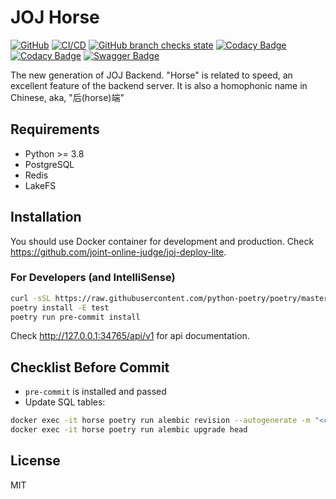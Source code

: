 # JOJ Horse

[![GitHub](https://img.shields.io/github/license/joint-online-judge/horse)](https://github.com/joint-online-judge/horse/blob/master/LICENSE)
[![CI/CD](https://img.shields.io/github/actions/workflow/status/joint-online-judge/horse/cicd.yml?branch=master)](https://github.com/joint-online-judge/horse/actions/workflows/cicd.yml)
[![GitHub branch checks state](https://img.shields.io/github/checks-status/joint-online-judge/horse/master)](https://github.com/joint-online-judge/horse)
[![Codacy Badge](https://img.shields.io/codacy/grade/2d87ea14ebb34665aa9ace224f7ffef3)](https://www.codacy.com/gh/joint-online-judge/horse/dashboard?utm_source=github.com&amp;utm_medium=referral&amp;utm_content=joint-online-judge/horse&amp;utm_campaign=Badge_Grade)
[![Codacy Badge](https://img.shields.io/codacy/coverage/2d87ea14ebb34665aa9ace224f7ffef3)](https://www.codacy.com/gh/joint-online-judge/horse/dashboard?utm_source=github.com&utm_medium=referral&utm_content=joint-online-judge/horse&utm_campaign=Badge_Coverage)
[![Swagger Badge](https://img.shields.io/swagger/valid/3.0?specUrl=https%3A%2F%2Fraw.githubusercontent.com%2Fjoint-online-judge%2Fhorse%2Fopenapi%2Fopenapi.json)](https://github.com/joint-online-judge/horse/blob/openapi/openapi.json)

The new generation of JOJ Backend. "Horse" is related to speed, an excellent feature of the backend server. It is also a homophonic name in Chinese, aka, "后(horse)端"

## Requirements

+ Python >= 3.8
+ PostgreSQL
+ Redis
+ LakeFS

## Installation

You should use Docker container for development and production. Check <https://github.com/joint-online-judge/joj-deploy-lite>.

### For Developers (and IntelliSense)

```bash
curl -sSL https://raw.githubusercontent.com/python-poetry/poetry/master/get-poetry.py | python - # install poetry
poetry install -E test
poetry run pre-commit install
```

Check <http://127.0.0.1:34765/api/v1> for api documentation.

## Checklist Before Commit

+ `pre-commit` is installed and passed
+ Update SQL tables:
```bash
docker exec -it horse poetry run alembic revision --autogenerate -m "<comments>"
docker exec -it horse poetry run alembic upgrade head
```

## License

MIT
